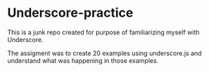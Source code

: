 Underscore-practice
===================

This is a junk repo created for purpose of familiarizing myself with Underscore.

The assigment was to create 20 examples using underscore.js and understand what was happening in those examples.
